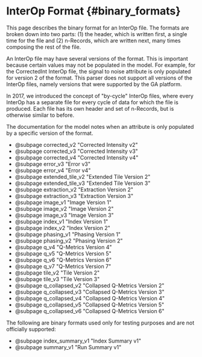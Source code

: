 InterOp Format      {#binary_formats}
==============

This page describes the binary format for an InterOp file. The formats are broken down into two parts: (1) the
header, which is written first, a single time for the file and (2) n-Records, which are written next, many times
composing the rest of the file.

An InterOp file may have several versions of the format. This is important because certain values may not be
populated in the model. For example, for the CorrectedInt InterOp file, the signal to noise attribute is only
populated for version 2 of the format. This parser does not support all versions of the InterOp files, namely
versions that were supported by the GA platform.

In 2017, we introduced the concept of "by-cycle" InterOp files, where every InterOp has a separate file for
every cycle of data for which the file is produced. Each file has its own header and set of n-Records, but
is otherwise similar to before.

The documentation for the model notes when an attribute is only populated by a specific version of the format.

 - @subpage corrected_v2 "Corrected Intensity v2"
 - @subpage corrected_v3 "Corrected Intensity v3"
 - @subpage corrected_v4 "Corrected Intensity v4"
 - @subpage error_v3 "Error v3"
 - @subpage error_v4 "Error v4"
 - @subpage extended_tile_v2 "Extended Tile Version 2"
 - @subpage extended_tile_v3 "Extended Tile Version 3"
 - @subpage extraction_v2 "Extraction Version 2"
 - @subpage extraction_v3 "Extraction Version 3"
 - @subpage image_v1 "Image Version 1"
 - @subpage image_v2 "Image Version 2"
 - @subpage image_v3 "Image Version 3"
 - @subpage index_v1 "Index Version 1"
 - @subpage index_v2 "Index Version 2"
 - @subpage phasing_v1 "Phasing Version 1"
 - @subpage phasing_v2 "Phasing Version 2"
 - @subpage q_v4 "Q-Metrics Version 4"
 - @subpage q_v5 "Q-Metrics Version 5"
 - @subpage q_v6 "Q-Metrics Version 6"
 - @subpage q_v7 "Q-Metrics Version 7"
 - @subpage tile_v2 "Tile Version 2"
 - @subpage tile_v3 "Tile Version 3"
 - @subpage q_collapsed_v2 "Collapsed Q-Metrics Version 2"
 - @subpage q_collapsed_v3 "Collapsed Q-Metrics Version 3"
 - @subpage q_collapsed_v4 "Collapsed Q-Metrics Version 4"
 - @subpage q_collapsed_v5 "Collapsed Q-Metrics Version 5"
 - @subpage q_collapsed_v6 "Collapsed Q-Metrics Version 6"
 
 The following are binary formats used only for testing purposes and are not officially supported:
 
 - @subpage index_summary_v1 "Index Summary v1"
 - @subpage summary_v1 "Run Summary v1"
 
